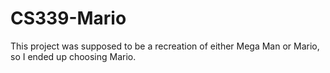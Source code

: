 # CS339-Mario
This project was supposed to be a recreation of either Mega Man or Mario, so I ended up choosing Mario.
